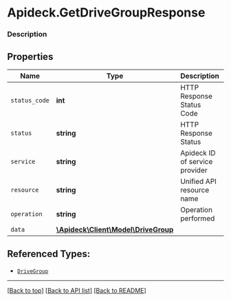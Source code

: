 # Apideck.GetDriveGroupResponse

### Description

## Properties
Name | Type | Description | Notes
------------ | ------------- | ------------- | -------------
`status_code` | **int** | HTTP Response Status Code | 
`status` | **string** | HTTP Response Status | 
`service` | **string** | Apideck ID of service provider | 
`resource` | **string** | Unified API resource name | 
`operation` | **string** | Operation performed | 
`data` | [**\Apideck\Client\Model\DriveGroup**](DriveGroup.md) |  | 





## Referenced Types:





* [`DriveGroup`](DriveGroup.md)

---

[[Back to top]](#) [[Back to API list]](../../../../README.md#documentation-for-api-endpoints) [[Back to README]](../../../../README.md)


